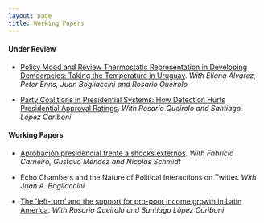 ```yaml
---
layout: page
title: Working Papers
---
```


#### Under Review

+ [Policy Mood and Review Thermostatic Representation in Developing Democracies: Taking the Temperature in Uruguay](https://martinopertti.github.io/blog/policy-mood/). *With Eliana Álvarez, Peter Enns, Juan Bogliaccini and Rosario Queirolo*

+ [Party Coalitions in Presidential Systems: How Defection Hurts Presidential Approval Ratings](https://martinopertti.github.io/blog/coalitions/). *With Rosario Queirolo and Santiago López Cariboni*

#### Working Papers

+ [Aprobación presidencial frente a shocks externos](https://scholar.google.fr/citations?view_op=view_citation&hl=es&user=WmXuNEsAAAAJ&citation_for_view=WmXuNEsAAAAJ:zYLM7Y9cAGgC). *With Fabricio Carneiro, Gustavo Méndez and Nicolás Schmidt*

+ Echo Chambers and the Nature of Political Interactions on Twitter. *With Juan A. Bogliaccini*

+ [The 'left-turn' and the support for pro-poor income growth in Latin America](https://martinopertti.github.io/blog/class-biased/). *With Rosario Queirolo and Santiago López Cariboni*

